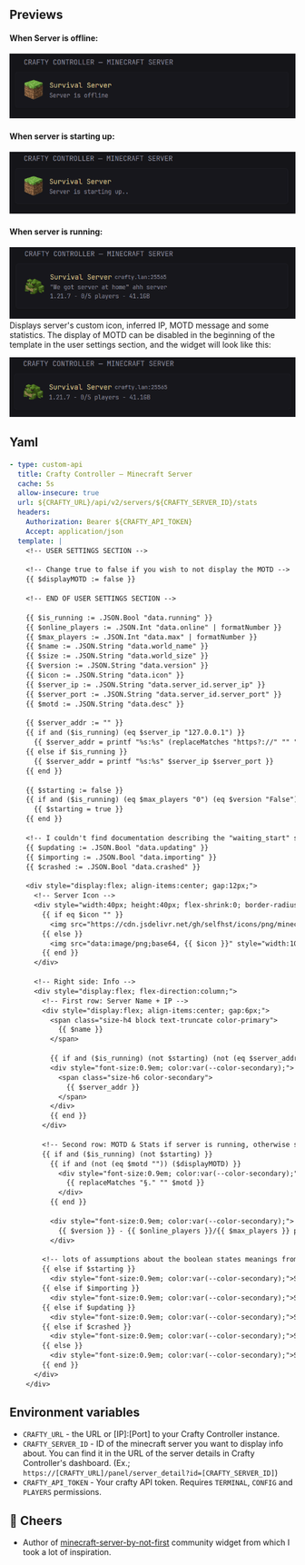 ## Previews

#### When Server is offline:
![Server offline preview](./Preview_offline.png)

#### When server is starting up:
![Server starting preview](./Preview_starting.png)

#### When server is running:
![Server running preview](./Preview_online.png)
Displays server's custom icon, inferred IP, MOTD message and some statistics. The display of MOTD can be disabled in the beginning of the template in the user settings section, and the widget will look like this:

![Server running with disabled MOTD preview](./Preview_online_disabledMOTD.png)

## Yaml
```yaml
- type: custom-api
  title: Crafty Controller — Minecraft Server
  cache: 5s
  allow-insecure: true
  url: ${CRAFTY_URL}/api/v2/servers/${CRAFTY_SERVER_ID}/stats
  headers:
    Authorization: Bearer ${CRAFTY_API_TOKEN}
    Accept: application/json
  template: |
    <!-- USER SETTINGS SECTION -->

    <!-- Change true to false if you wish to not display the MOTD -->
    {{ $displayMOTD := false }}

    <!-- END OF USER SETTINGS SECTION -->

    {{ $is_running := .JSON.Bool "data.running" }}
    {{ $online_players := .JSON.Int "data.online" | formatNumber }}
    {{ $max_players := .JSON.Int "data.max" | formatNumber }}
    {{ $name := .JSON.String "data.world_name" }}
    {{ $size := .JSON.String "data.world_size" }}
    {{ $version := .JSON.String "data.version" }}
    {{ $icon := .JSON.String "data.icon" }}
    {{ $server_ip := .JSON.String "data.server_id.server_ip" }}
    {{ $server_port := .JSON.String "data.server_id.server_port" }}
    {{ $motd := .JSON.String "data.desc" }}

    {{ $server_addr := "" }}
    {{ if and ($is_running) (eq $server_ip "127.0.0.1") }}
      {{ $server_addr = printf "%s:%s" (replaceMatches "https?://" "" "${CRAFTY_URL}") $server_port }}
    {{ else if $is_running }}
      {{ $server_addr = printf "%s:%s" $server_ip $server_port }}
    {{ end }}

    {{ $starting := false }}
    {{ if and ($is_running) (eq $max_players "0") (eq $version "False") }}
      {{ $starting = true }}
    {{ end }}

    <!-- I couldn't find documentation describing the "waiting_start" state or the other booleans below. Implementation might not be correct. -->
    {{ $updating := .JSON.Bool "data.updating" }}
    {{ $importing := .JSON.Bool "data.importing" }}
    {{ $crashed := .JSON.Bool "data.crashed" }}

    <div style="display:flex; align-items:center; gap:12px;">
      <!-- Server Icon -->
      <div style="width:40px; height:40px; flex-shrink:0; border-radius:4px; display:flex; justify-content:center; align-items:center; overflow:hidden;">
        {{ if eq $icon "" }}
          <img src="https://cdn.jsdelivr.net/gh/selfhst/icons/png/minecraft.png" style="width:100%; height:100%; object-fit:contain;" alt="Server icon">
        {{ else }}
          <img src="data:image/png;base64, {{ $icon }}" style="width:100%; height:100%; object-fit:contain;" alt="Server icon">
        {{ end }}
      </div>

      <!-- Right side: Info -->
      <div style="display:flex; flex-direction:column;">
        <!-- First row: Server Name + IP -->
        <div style="display:flex; align-items:center; gap:6px;">
          <span class="size-h4 block text-truncate color-primary">
            {{ $name }}
          </span>

          {{ if and ($is_running) (not $starting) (not (eq $server_addr "")) }}
          <div style="font-size:0.9em; color:var(--color-secondary);">
            <span class="size-h6 color-secondary">
              {{ $server_addr }}
            </span>
          </div>
          {{ end }}
        </div>

        <!-- Second row: MOTD & Stats if server is running, otherwise show status msg  ... -->
        {{ if and ($is_running) (not $starting) }}
          {{ if and (not (eq $motd "")) ($displayMOTD) }}
            <div style="font-size:0.9em; color:var(--color-secondary);">
              {{ replaceMatches "§." "" $motd }}
            </div>
          {{ end }}

          <div style="font-size:0.9em; color:var(--color-secondary);">
            {{ $version }} - {{ $online_players }}/{{ $max_players }} players - {{ $size }}
          </div>

        <!-- lots of assumptions about the boolean states meanings from crafty api.. -->
        {{ else if $starting }}
          <div style="font-size:0.9em; color:var(--color-secondary);">Server is starting up..</div>
        {{ else if $importing }}
          <div style="font-size:0.9em; color:var(--color-secondary);">Server is being imported..</div>
        {{ else if $updating }}
          <div style="font-size:0.9em; color:var(--color-secondary);">Server is being updated..</div>
        {{ else if $crashed }}
          <div style="font-size:0.9em; color:var(--color-secondary);">Server has crashed!</div>
        {{ else }}
          <div style="font-size:0.9em; color:var(--color-secondary);">Server is offline</div>
        {{ end }}
      </div>
    </div>
```

## Environment variables
- `CRAFTY_URL` - the URL or [IP]:[Port] to your Crafty Controller instance.
- `CRAFTY_SERVER_ID` - ID of the minecraft server you want to display info about. You can find it in the URL of the server details in Crafty Controller's dashboard. (Ex.; `https://[CRAFTY_URL]/panel/server_detail?id=[CRAFTY_SERVER_ID]`)
- `CRAFTY_API_TOKEN` - Your crafty API token. Requires `TERMINAL`, `CONFIG` and `PLAYERS` permissions.

## 🍻 Cheers
* Author of [minecraft-server-by-not-first](https://github.com/MartyX98/community-widgets/blob/main/widgets/minecraft-server-by-not-first/README.md) community widget from which I took a lot of inspiration.